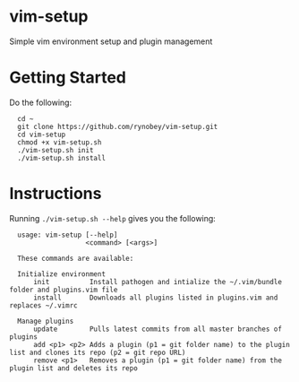 # vim-setup
Simple vim environment setup and plugin management

# Getting Started
Do the following:
```
  cd ~
  git clone https://github.com/rynobey/vim-setup.git
  cd vim-setup
  chmod +x vim-setup.sh
  ./vim-setup.sh init
  ./vim-setup.sh install
```
# Instructions
Running ```./vim-setup.sh --help``` gives you the following:
```
  usage: vim-setup [--help]
                   <command> [<args>]

  These commands are available:
  
  Initialize environment
	  init          Install pathogen and intialize the ~/.vim/bundle folder and plugins.vim file
	  install       Downloads all plugins listed in plugins.vim and replaces ~/.vimrc

  Manage plugins
	  update        Pulls latest commits from all master branches of plugins
	  add <p1> <p2>	Adds a plugin (p1 = git folder name) to the plugin list and clones its repo (p2 = git repo URL)
	  remove <p1>   Removes a plugin (p1 = git folder name) from the plugin list and deletes its repo
```
